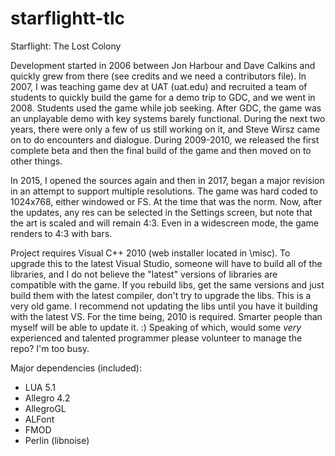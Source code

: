 # starflightt-tlc
Starflight: The Lost Colony

Development started in 2006 between Jon Harbour and Dave Calkins and quickly grew from there (see credits and we need a contributors file). In 2007, I was teaching game dev at UAT (uat.edu) and recruited a team of students to quickly build the game for a demo trip to GDC, and we went in 2008. Students used the game while job seeking. After GDC, the game was an unplayable demo with key systems barely functional. During the next two years, there were only a few of us still working on it, and Steve Wirsz came on to do encounters and dialogue. During 2009-2010, we released the first complete beta and then the final build of the game and then moved on to other things. 

In 2015, I opened the sources again and then in 2017, began a major revision in an attempt to support multiple resolutions. The game was hard coded to 1024x768, either windowed or FS. At the time that was the norm. Now, after the updates, any res can be selected in the Settings screen, but note that the art is scaled and will remain 4:3. Even in a widescreen mode, the game renders to 4:3 with bars.

Project requires Visual C++ 2010 (web installer located in \misc). To upgrade this to the latest Visual Studio, someone will have to build all of the libraries, and I do not believe the "latest" versions of libraries are compatible with the game. If you rebuild libs, get the same versions and just build them with the latest compiler, don't try to upgrade the libs. This is a very old game. I recommend not updating the libs until you have it building with the latest VS. For the time being, 2010 is required. Smarter people than myself will be able to update it. :) Speaking of which, would some *very* experienced and talented programmer please volunteer to manage the repo? I'm too busy. 


Major dependencies (included):
* LUA 5.1
* Allegro 4.2
* AllegroGL
* ALFont
* FMOD
* Perlin (libnoise)
